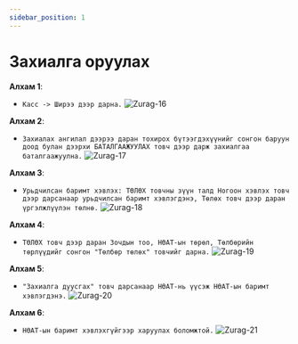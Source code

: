```yaml
---
sidebar_position: 1
---
```


# Захиалга оруулах

**Алхам 1**:

- `Касс -> Ширээ дээр дарна.`
![Zurag-16](/img/images/zurag-16.png)

**Алхам 2**:
- `Захиалах ангилал дээрээ даран тохирох бүтээгдэхүүнийг сонгон баруун доод булан дээрхи БАТАЛГААЖУУЛАХ товч дээр дарж захиалгаа баталгаажуулна.`
![Zurag-17](/img/images/zurag-17.png)

**Алхам 3**:
- `Урьдчилсан баримт хэвлэх: ТӨЛӨХ товчны зүүн талд Ногоон хэвлэх товч дээр дарсанаар урьдчилсан баримт хэвлэгдэнэ, Төлөх товч дээр даран үргэлжлүүлэн төлнө.`
![Zurag-18](/img/images/zurag-18.png)

**Алхам 4**:
- `ТӨЛӨХ товч дээр даран Зочдын тоо, НӨАТ-ын төрөл, Төлбөрийн төрлүүдийг сонгон "Төлбөр төлөх" товчийг дарна.`
![Zurag-19](/img/images/zurag-19.png)

**Алхам 5**:
- `"Захиалга дуусгах" товч дарсанаар НӨАТ-нь үүсэж НӨАТ-ын баримт хэвлэгдэнэ.`
![Zurag-20](/img/images/zurag-20.png)

**Алхам 6**:
- `НӨАТ-ын баримт хэвлэхгүйгээр харуулах боломжтой.`
![Zurag-21](/img/images/zurag-21.png)